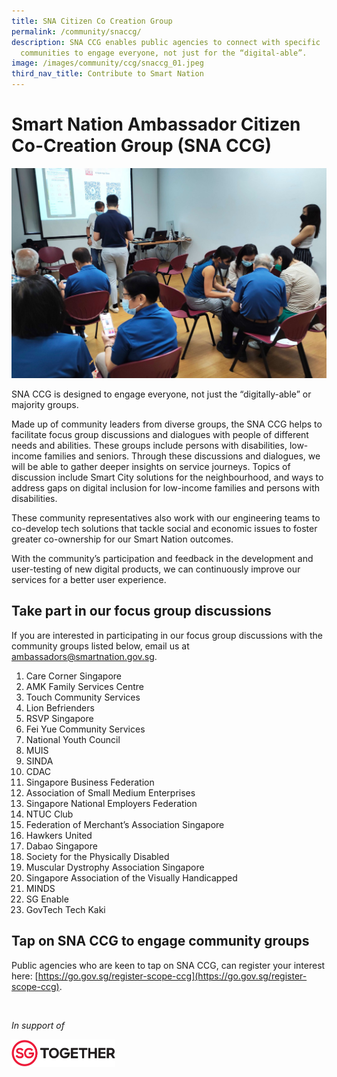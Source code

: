 ```yaml
---
title: SNA Citizen Co Creation Group
permalink: /community/snaccg/
description: SNA CCG enables public agencies to connect with specific
  communities to engage everyone, not just for the “digital-able”.
image: /images/community/ccg/snaccg_01.jpeg
third_nav_title: Contribute to Smart Nation
---
```

# Smart Nation Ambassador Citizen Co-Creation Group (SNA CCG)

![SNA CCG](/images/community/ccg/snaccg_01.jpeg)

SNA CCG is designed to engage everyone, not just the “digitally-able” or majority groups.&nbsp;

Made up of community leaders from diverse groups, the SNA CCG helps to facilitate focus group discussions and dialogues with people of different needs and abilities. These groups include persons with disabilities, low-income families and seniors. Through these discussions and dialogues, we will be able to gather deeper insights on service journeys. Topics of discussion include Smart City solutions for the neighbourhood, and ways to address gaps on digital inclusion for low-income families and persons with disabilities.  
  
These community representatives also work with our engineering teams to co-develop tech solutions that tackle social and economic issues to foster greater co-ownership for our Smart Nation outcomes.

With the community’s participation and feedback in the development and user-testing of new digital products, we can continuously improve our services for a better user experience.

## Take part in our focus group discussions

If you are interested in participating in our focus group discussions with the community groups listed below, email us at [ambassadors@smartnation.gov.sg](mailto:ambassadors@smartnation.gov.sg).

1. Care Corner Singapore
2. AMK Family Services Centre
3. Touch Community Services
4. Lion Befrienders
5. RSVP Singapore
6. Fei Yue Community Services
7. National Youth Council
8. MUIS
9. SINDA
10. CDAC
11. Singapore Business Federation
12. Association of Small Medium Enterprises
13. Singapore National Employers Federation
14. NTUC Club
15. Federation of Merchant’s Association Singapore
16. Hawkers United
17. Dabao Singapore
18. Society for the Physically Disabled
19. Muscular Dystrophy Association Singapore
20. Singapore Association of the Visually Handicapped
21. MINDS
22. SG Enable
23. GovTech Tech Kaki

## Tap on SNA CCG to engage community groups

Public agencies who are keen to tap on SNA CCG, can register your interest here:&nbsp;[https://go.gov.sg/register-scope-ccg](https://go.gov.sg/register-scope-ccg).

<br>

<em>In support of</em> 
<div style="width:33%;height:33%;"><a href="https://www.sg"><img src="/images/banners/sgt-logo.jpeg" alt="Singapore Together Movement"></a> </div>

<br>